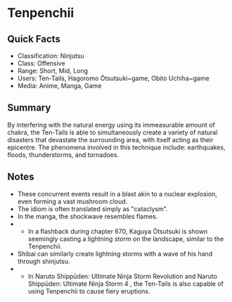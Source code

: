 # Tenpenchii

## Quick Facts
- Classification: Ninjutsu
- Class: Offensive
- Range: Short, Mid, Long
- Users: Ten-Tails, Hagoromo Ōtsutsuki~game, Obito Uchiha~game
- Media: Anime, Manga, Game

## Summary
By interfering with the natural energy using its immeasurable amount of chakra, the Ten-Tails is able to simultaneously create a variety of natural disasters that devastate the surrounding area, with itself acting as their epicentre. The phenomena involved in this technique include: earthquakes, floods, thunderstorms, and tornadoes.

## Notes
- These concurrent events result in a blast akin to a nuclear explosion, even forming a vast mushroom cloud.
- The idiom is often translated simply as "cataclysm".
- In the manga, the shockwave resembles flames.
- * In a flashback during chapter 670, Kaguya Ōtsutsuki is shown seemingly casting a lightning storm on the landscape, similar to the Tenpenchii.
- Shibai can similarly create lightning storms with a wave of his hand through shinjutsu.
- * In Naruto Shippūden: Ultimate Ninja Storm Revolution and Naruto Shippūden: Ultimate Ninja Storm 4 , the Ten-Tails is also capable of using Tenpenchii to cause fiery eruptions.
